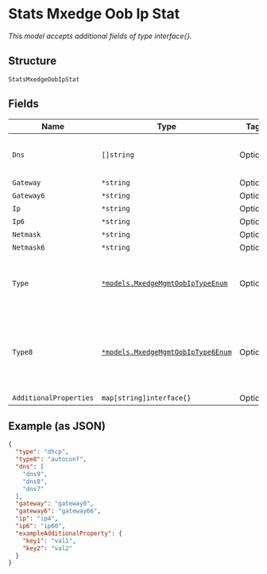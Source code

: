 
# Stats Mxedge Oob Ip Stat

*This model accepts additional fields of type interface{}.*

## Structure

`StatsMxedgeOobIpStat`

## Fields

| Name | Type | Tags | Description |
|  --- | --- | --- | --- |
| `Dns` | `[]string` | Optional | **Constraints**: *Unique Items Required* |
| `Gateway` | `*string` | Optional | - |
| `Gateway6` | `*string` | Optional | - |
| `Ip` | `*string` | Optional | - |
| `Ip6` | `*string` | Optional | - |
| `Netmask` | `*string` | Optional | - |
| `Netmask6` | `*string` | Optional | - |
| `Type` | [`*models.MxedgeMgmtOobIpTypeEnum`](../../doc/models/mxedge-mgmt-oob-ip-type-enum.md) | Optional | enum: `dhcp`, `disabled`, `static`<br><br>**Default**: `"dhcp"` |
| `Type8` | [`*models.MxedgeMgmtOobIpType6Enum`](../../doc/models/mxedge-mgmt-oob-ip-type-6-enum.md) | Optional | enum: `autoconf`, `dhcp`, `disabled`, `static`<br><br>**Default**: `"autoconf"` |
| `AdditionalProperties` | `map[string]interface{}` | Optional | - |

## Example (as JSON)

```json
{
  "type": "dhcp",
  "type8": "autoconf",
  "dns": [
    "dns9",
    "dns8",
    "dns7"
  ],
  "gateway": "gateway0",
  "gateway6": "gateway66",
  "ip": "ip4",
  "ip6": "ip60",
  "exampleAdditionalProperty": {
    "key1": "val1",
    "key2": "val2"
  }
}
```

